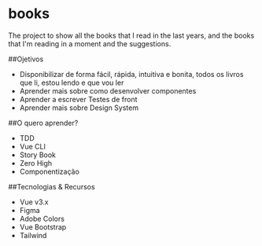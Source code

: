 # books
The project to show all the books that I read in the last years, and the books that I'm reading in a moment and the suggestions.

##Ojetivos
- Disponibilizar de forma fácil, rápida, intuitiva e bonita, todos os livros que li, estou lendo e que vou ler
- Aprender mais sobre como desenvolver componentes
- Aprender a escrever Testes de front
- Aprender mais sobre Design System

##O quero aprender?
- TDD
- Vue CLI
- Story Book 
- Zero High
- Componentização

##Tecnologias & Recursos
- Vue v3.x
- Figma
- Adobe Colors
- Vue Bootstrap 
- Tailwind
